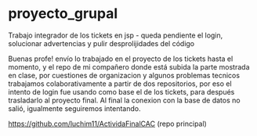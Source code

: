 # proyecto_grupal
Trabajo integrador de los tickets en jsp - queda pendiente el login, solucionar advertencias y pulir desprolijidades del código


Buenas profe! envío lo trabajado en el proyecto de los tickets hasta el momento, y el repo de mi compañero donde está subida la parte mostrada en clase, por cuestiones de organizacion y algunos problemas tecnicos trabajamos colaborativamente a partir de dos repositorios, por eso el intento de login fue usando como base el de los tickets, para después trasladarlo al proyecto final. Al final la conexion con la base de datos no salió, igualmente seguiremos intentando.

https://github.com/luchim11/ActividaFinalCAC (repo principal)


